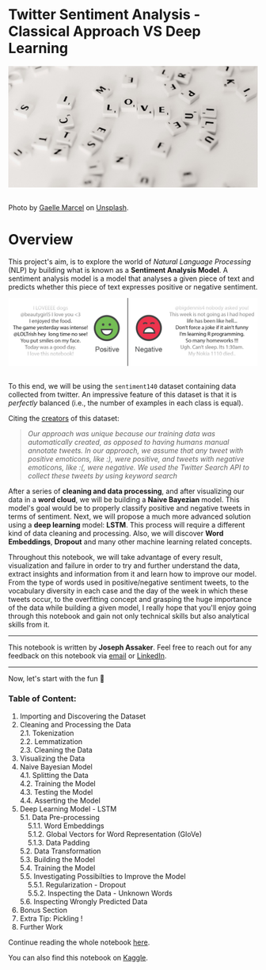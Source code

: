 # Twitter Sentiment Analysis - Classical Approach VS Deep Learning

<img src="./images/love_scrable.jpg" style="width:1000px;margin-bottom:15px">

<span>Photo by <a href="https://unsplash.com/@gaellemarcel?utm_source=unsplash&amp;utm_medium=referral&amp;utm_content=creditCopyText">Gaelle Marcel</a> on <a href="https://unsplash.com/s/photos/computer-text?utm_source=unsplash&amp;utm_medium=referral&amp;utm_content=creditCopyText">Unsplash</a></span>.

# Overview

This project's aim, is to explore the world of *Natural Language Processing* (NLP) by building what is known as a **Sentiment Analysis Model**. A sentiment analysis model is a model that analyses a given piece of text and predicts whether this piece of text expresses positive or negative sentiment.

<center><img src="./images/sentiment_classification.png" style="width:800px;margin-bottom:15px"></center>

To this end, we will be using the `sentiment140` dataset containing data collected from twitter. An impressive feature of this dataset is that it is *perfectly* balanced (i.e., the number of examples in each class is equal).

Citing the [creators](http://help.sentiment140.com/for-students/) of this dataset:

> *Our approach was unique because our training data was automatically created, as opposed to having humans manual annotate tweets. In our approach, we assume that any tweet with positive emoticons, like :), were positive, and tweets with negative emoticons, like :(, were negative. We used the Twitter Search API to collect these tweets by using keyword search*

After a series of **cleaning and data processing**, and after visualizing our data in a **word cloud**, we will be building a **Naive Bayezian** model. This model's goal would be to properly classify positive and negative tweets in terms of sentiment.
Next, we will propose a much more advanced solution using a **deep learning** model: **LSTM**. This process will require a different kind of data cleaning and processing. Also, we will discover **Word Embeddings**, **Dropout** and many other machine learning related concepts.

Throughout this notebook, we will take advantage of every result, visualization and failure in order to try and further understand the data, extract insights and information from it and learn how to improve our model. From the type of words used in positive/negative sentiment tweets, to the vocabulary diversity in each case and the day of the week in which these tweets occur, to the overfitting concept and grasping the huge importance of the data while building a given model, I really hope that you'll enjoy going through this notebook and gain not only technical skills but also analytical skills from it.

---

This notebook is written by **Joseph Assaker**. Feel free to reach out for any feedback on this notebook via [email](mailto:lb.josephassaker@gmail.com) or [LinkedIn](https://www.linkedin.com/in/joseph-assaker/).

---

Now, let's start with the fun 🎉

### **Table of Content:**

 1. Importing and Discovering the Dataset  
 2. Cleaning and Processing the Data  
  2.1. Tokenization  
  2.2. Lemmatization  
  2.3. Cleaning the Data  
 3. Visualizing the Data
 4. Naive Bayesian Model  
  4.1. Splitting the Data  
  4.2. Training the Model  
  4.3. Testing the Model  
  4.4. Asserting the Model    
 5. Deep Learning Model - LSTM  
  5.1. Data Pre-processing  
&nbsp;&nbsp;&nbsp;&nbsp;5.1.1. Word Embeddings  
&nbsp;&nbsp;&nbsp;&nbsp;5.1.2. Global Vectors for Word Representation (GloVe)  
&nbsp;&nbsp;&nbsp;&nbsp;5.1.3. Data Padding  
  5.2. Data Transformation  
  5.3. Building the Model  
  5.4. Training the Model  
  5.5. Investigating Possibilties to Improve the Model  
&nbsp;&nbsp;&nbsp;&nbsp;5.5.1. Regularization - Dropout  
&nbsp;&nbsp;&nbsp;&nbsp;5.5.2. Inspecting the Data - Unknown Words  
  5.6. Inspecting Wrongly Predicted Data  
 6. Bonus Section
 7. Extra Tip: Pickling !
 8. Further Work
 
 
Continue reading the whole notebook [here](https://github.com/JosephAssaker/Twitter-Sentiment-Analysis-Classical-Approach-VS-Deep-Learning/blob/master/Twitter%20Sentiment%20Analysis%20-%20Classical%20Approach%20VS%20Deep%20Learning.ipynb).

You can also find this notebook on [Kaggle](https://www.kaggle.com/josephassaker/twitter-sentiment-analysis-classical-vs-lstm).
